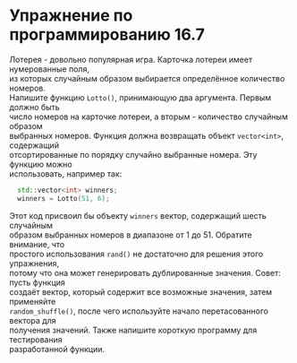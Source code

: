 # Упражнение по программированию 16.7  
Лотерея - довольно популярная игра. Карточка лотереи имеет нумерованные поля,  
из которых случайным образом выбирается определённое количество номеров.  
Напишите функцию `Lotto()`, принимающую два аргумента. Первым должно быть  
число номеров на карточке лотереи, а вторым - количество случайным образом  
выбранных номеров. Функция должна возвращать объект `vector<int>`, содержащий  
отсортированные по порядку случайно выбранные номера. Эту функцию можно  
использовать, например так:  
```cpp
  std::vector<int> winners;
  winners = Lotto(51, 6);
```
Этот код присвоил бы объекту `winners` вектор, содержащий шесть случайным  
образом выбранных номеров в диапазоне от 1 до 51. Обратите внимание, что  
простого использования `rand()` не достаточно для решения этого упражнения,  
потому что она может генерировать дублированные значения. Совет: пусть функция  
создаёт вектор, который содержит все возможные значения, затем применяйте  
`random_shuffle()`, после чего используйте начало перетасованного вектора для  
получения значений. Также напишите короткую программу для тестирования  
разработанной функции.  
